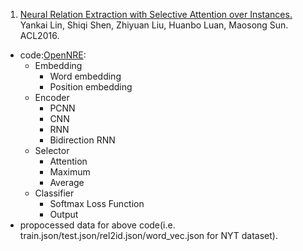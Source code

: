 1. [Neural Relation Extraction with Selective Attention over Instances.](http://www.aclweb.org/anthology/P16-1200) Yankai Lin, Shiqi Shen, Zhiyuan Liu, Huanbo Luan, Maosong Sun. ACL2016.
- code:[OpenNRE](https://github.com/thunlp/OpenNRE):
  - Embedding
    - Word embedding
    - Position embedding
  - Encoder
    - PCNN
    - CNN
    - RNN
    - Bidirection RNN
  - Selector
    - Attention
    - Maximum
    - Average
  - Classifier
    - Softmax Loss Function
    - Output
- propocessed data for above code(i.e. train.json/test.json/rel2id.json/word_vec.json for NYT dataset).
